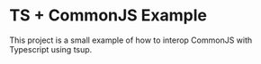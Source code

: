 # TS + CommonJS Example

This project is a small example of how to interop CommonJS with Typescript using tsup.
